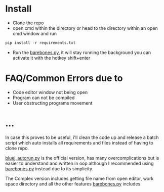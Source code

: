 # Install
 - Clone the repo
- open cmd within the directory or head to the directory within an open cmd window and run
```py
pip install -r requirements.txt
```
 - Run the [barebones.py](https://github.com/DamnUi/bluejimprovments/blob/main/barebones.py), it will stay running the background you can activate it with the hotkey shift+enter
# FAQ/Common Errors due to

 - Code editor window not being open
 - Program can not be compiled
 - User obstructing programs movement

# ...
In case this proves to be useful, i'll clean the code up and release a batch script which auto installs all requirements and files instead of having to clone repo.

[bluej_autorun.py](https://github.com/DamnUi/bluejimprovments/blob/main/bluej_autorun.py) is the official version, has many overcomplications but is easier to understand and written in oop although I recommended using [barebones.py](https://github.com/DamnUi/bluejimprovments/blob/main/barebones.py) instead due to its simplicity.

The Complex version includes getting file name from open editor, work space directory and all the other features [barebones.py](https://github.com/DamnUi/bluejimprovments/blob/main/barebones.py) includes
